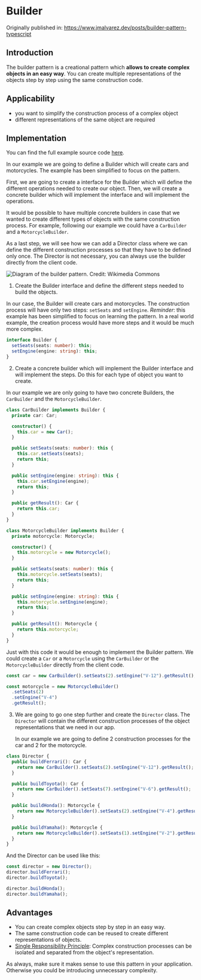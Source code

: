 # Builder

Originally published in: <https://www.jmalvarez.dev/posts/builder-pattern-typescript>

## Introduction

The builder pattern is a creational pattern which **allows to create complex
objects in an easy way**. You can create multiple representations of the objects
step by step using the same construction code.

## Applicability

- you want to simplify the construction process of a complex object
- different representations of the same object are required

## Implementation

You can find the full example source code
[here](https://github.com/josemiguel-alvarez/design-patterns-typescript/blob/main/creational-patterns/builder/builder.ts).

In our example we are going to define a Builder which will create cars and
motorcycles. The example has been simplified to focus on the pattern.

First, we are going to create a interface for the Builder which will define the
different operations needed to create our object. Then, we will create a
concrete builder which will implement the interface and will implement the
operations.

It would be possible to have multiple concrete builders in case that we wanted
to create different types of objects with the same construction process. For
example, following our example we could have a `CarBuilder` and a
`MotorcycleBuilder`.

As a last step, we will see how we can add a Director class where we can define
the different construction processes so that they have to be defined only once.
The Director is not necessary, you can always use the builder directly from the
client code.

![Diagram of the builder pattern. Credit: Wikimedia Commons](https://www.jmalvarez.dev/images/builder-pattern-typescript/diagram.webp)

1. Create the Builder interface and define the different steps needed to build
   the objects.

In our case, the Builder will create cars and motorcycles. The construction
process will have only two steps: `setSeats` and `setEngine`. _Reminder_: this
example has been simplified to focus on learning the pattern. In a real world
example, the creation process would have more steps and it would be much more
complex.

```ts
interface Builder {
  setSeats(seats: number): this;
  setEngine(engine: string): this;
}
```

2. Create a concrete builder which will implement the Builder interface and will
   implement the steps. Do this for each type of object you want to create.

In our example we are only going to have two concrete Builders, the `CarBuilder`
and the `MotorcycleBuilder`.

```ts
class CarBuilder implements Builder {
  private car: Car;

  constructor() {
    this.car = new Car();
  }

  public setSeats(seats: number): this {
    this.car.setSeats(seats);
    return this;
  }

  public setEngine(engine: string): this {
    this.car.setEngine(engine);
    return this;
  }

  public getResult(): Car {
    return this.car;
  }
}

class MotorcycleBuilder implements Builder {
  private motorcycle: Motorcycle;

  constructor() {
    this.motorcycle = new Motorcycle();
  }

  public setSeats(seats: number): this {
    this.motorcycle.setSeats(seats);
    return this;
  }

  public setEngine(engine: string): this {
    this.motorcycle.setEngine(engine);
    return this;
  }

  public getResult(): Motorcycle {
    return this.motorcycle;
  }
}
```

Just with this code it would be enough to implement the Builder pattern. We
could create a `Car` or a `Motorcycle` using the `CarBuilder` or the
`MotorcycleBuilder` directly from the client code.

```ts
const car = new CarBuilder().setSeats(2).setEngine("V-12").getResult();

const motorcycle = new MotorcycleBuilder()
  .setSeats(2)
  .setEngine("V-4")
  .getResult();
```

3. We are going to go one step further and create the `Director` class. The
   `Director` will contain the different construction processes of the object
   representations that we need in our app.

   In our example we are going to define 2 construction processes for the car
   and 2 for the motorcycle.

```ts
class Director {
  public buildFerrari(): Car {
    return new CarBuilder().setSeats(2).setEngine("V-12").getResult();
  }

  public buildToyota(): Car {
    return new CarBuilder().setSeats(7).setEngine("V-6").getResult();
  }

  public buildHonda(): Motorcycle {
    return new MotorcycleBuilder().setSeats(2).setEngine("V-4").getResult();
  }

  public buildYamaha(): Motorcycle {
    return new MotorcycleBuilder().setSeats(1).setEngine("V-2").getResult();
  }
}
```

And the Director can be used like this:

```ts
const director = new Director();
director.buildFerrari();
director.buildToyota();

director.buildHonda();
director.buildYamaha();
```

## Advantages

- You can create complex objects step by step in an easy way.
- The same construction code can be reused to create different representations
  of objects.
- [Single Responsibility Principle](https://www.jmalvarez.dev/posts/single-responsibility-principle-typescript):
  Complex construction processes can be isolated and separated from the object's
  representation.

As always, make sure it makes sense to use this pattern in your application.
Otherwise you could be introducing unnecessary complexity.
